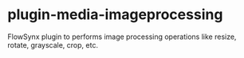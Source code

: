 # plugin-media-imageprocessing
FlowSynx plugin to performs image processing operations like resize, rotate, grayscale, crop, etc.
